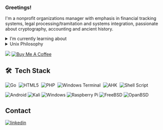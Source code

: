 ### Greetings!

I'm a nonprofit organizations manager with emphasis in financial tracking systems, legal processing/tramitation and systems integration, passionate about cryptography, accounting and ancient history.

<details><summary>I’m currently learning about</summary><br><pre>
BSI TR-03111 ECKA-EG (Elliptic Curve Key Agreement based on ElGamal)
ElGamal Cryptosystem
ElGamal Signatures
</pre></details>

<details><summary>Unix Philosophy</summary><br>
The Unix philosophy is a set of principles and values that guide the design and implementation of the Unix operating system and other related systems. These principles were formulated by the original Unix developers in the 1970s and have been a significant influence on many modern operating systems and software.  
  
#### The Unix philosophy is characterized by several key ideas:

   1. Simplicity: Unix emphasizes simplicity in both design and use. System components should be small, modular, and do one thing well. This facilitates understanding, maintenance, and software reusability.

   2. Composition: Unix programs are designed to be combined and work together, following the principle of "do one thing and do it well." This allows users to create complex solutions by combining simple programs through pipes and input/output redirection.

   3. Transparency: Unix adopts an "everything is a file" approach. This means that devices, processes, and other resources are represented as files in the file system, allowing them to be accessed and manipulated in a consistent manner.

   4. Modularity: Unix is built based on a set of modular components, such as shells, utilities, and libraries. This allows developers to create new tools and extend the system incrementally without modifying existing code.

   5. Portability: Unix was designed to be portable, meaning it can run on different hardware types. This is achieved by isolating hardware-specific functionality into abstraction layers, allowing the operating system to be easily adapted to different platforms.

   6. File System Hierarchy: Unix adopts a standardized directory hierarchy, commonly known as the Filesystem Hierarchy Standard (FHS). This structure organizes files and directories in a logical and consistent manner, making it easy to locate and organize system data and programs.

These principles of the Unix philosophy have been widely adopted and have influenced many other operating systems and software. They emphasize simplicity, modularity, interoperability, and flexibility, enabling users and developers to create efficient and adaptable solutions. The Unix philosophy also promotes collaboration among developers and software reuse, contributing to a vibrant open-source software community.
</details>

<!--
**pedroalbanese/pedroalbanese** is a ✨ _special_ ✨ repository because its `README.md` (this file) appears on your GitHub profile.

Here are some ideas to get you started:

- 🔭 I’m currently working on ...
- 🌱 I’m currently learning ...
- 👯 I’m looking to collaborate on ...
- 🤔 I’m looking for help with ...
- 💬 Ask me about ...
- 📫 How to reach me: ...
- 😄 Pronouns: ...
- ⚡ Fun fact: ...
-->

![](https://komarev.com/ghpvc/?username=pedroalbanese&&style=flat&color=green) [![Buy Me A Coffee](https://img.shields.io/badge/Buy_Me_A_Coffee-FFDD00?style=flat&logo=buy-me-a-coffee&logoColor=black)](https://www.paypal.com/donate/?hosted_button_id=4SVZCP9EEWTNE)  

## 🛠 &nbsp;Tech Stack
![Go](https://img.shields.io/badge/go-%2300ADD8.svg?style=flat&logo=go&logoColor=black)&nbsp;
![HTML5](https://img.shields.io/badge/html5-%23E34F26.svg?style=flat&logo=html5&logoColor=white)&nbsp;
![PHP](https://img.shields.io/badge/php-%23777BB4.svg?style=flat&logo=php&logoColor=white)&nbsp;
![Windows Terminal](https://img.shields.io/badge/Windows%20Terminal-%234D4D4D.svg?style=flat&logo=windows-terminal&logoColor=white)&nbsp;
![AHK](https://img.shields.io/badge/AutoHotkey-334455.svg?style=flat&logo=AutoHotkey&logoColor=white)&nbsp;
![Shell Script](https://img.shields.io/badge/shell_script-%23121011.svg?style=flat&logo=gnu-bash&logoColor=white)

![Android](https://img.shields.io/badge/Android-3DDC84?style=flat&logo=android&logoColor=black)
![Kali](https://img.shields.io/badge/Kali-268BEE?style=flat&logo=kalilinux&logoColor=black)
![Windows](https://img.shields.io/badge/Windows-0078D6?style=flat&logo=windows&logoColor=white)
![Raspberry Pi](https://img.shields.io/badge/-RaspberryPi-C51A4A?style=flat&logo=Raspberry-Pi)
![FreeBSD](https://img.shields.io/badge/-FreeBSD-%23870000?style=flat&logo=freebsd&logoColor=white)
![OpanBSD](https://img.shields.io/badge/-OpenBSD-%23870000?style=flat&logo=openbsd&logoColor=yellow)

## Contact  
<a href="https://www.linkedin.com/in/pedro-albanese-3b4442116" target="_blank">
  <img align="center" src="https://img.shields.io/badge/-pedroalbanese-05122A?style=flat&logo=linkedin" alt="linkedin"/> 
</a>  
